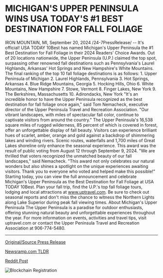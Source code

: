 # MICHIGAN'S UPPER PENINSULA WINS USA TODAY'S #1 BEST DESTINATION FOR FALL FOLIAGE

IRON MOUNTAIN, MI, September 20, 2024 /24-7PressRelease/ -- It's official! USA TODAY 10Best has named Michigan's Upper Peninsula the #1 Best Destination for Fall Foliage in their 2024 Readers' Choice Awards. Out of 20 locations nationwide, the Upper Peninsula (U.P.) claimed the top spot, surpassing other renowned fall destinations such as Pennsylvania's Laurel Highlands, Arkansas' Hot Springs and New Hampshire's White Mountains.  The final ranking of the top 10 fall foliage destinations is as follows: 1. Upper Peninsula of Michigan 2. Laurel Highlands, Pennsylvania 3. Hot Springs, Arkansas 4. Blue Ridge Mountains, Georgia 5. Hocking Hills, Ohio 6. White Mountains, New Hampshire 7. Stowe, Vermont 8. Finger Lakes, New York 9. The Berkshires, Massachusetts 10. Adirondacks, New York  "It's an incredible honor to have the Upper Peninsula recognized as the best destination for fall foliage once again," said Tom Nemacheck, executive director of the Upper Peninsula Travel and Recreation Association. "Our vibrant landscapes, with miles of spectacular fall color, continue to captivate visitors from around the country."  The Upper Peninsula's 16,538 square miles of rugged wilderness, 85 percent of which is covered in forest, offer an unforgettable display of fall beauty. Visitors can experience brilliant hues of scarlet, amber, orange and gold against a backdrop of shimmering lakes and winding rivers. Scenic routes, waterfalls and 1,700 miles of Great Lakes shoreline only enhance the seasonal experience.  This award was the result of public voting from August 12 through September 9, 2024. "We are thrilled that voters recognized the unmatched beauty of our fall landscapes," said Nemacheck. "This award not only celebrates our natural wonders but also shines a spotlight on the unique experiences awaiting visitors. Thank you to everyone who voted and helped make this possible!"  Starting today, you can view the full announcement and celebrate Michigan's Upper Peninsula as the Best Destination for Fall Foliage at USA TODAY 10Best.  Plan your fall trip, find the U.P.'s top fall foliage tours, lodging and local attractions at www.uptravel.com. Be sure to check out seasonal reports and don't miss the chance to witness the Northern Lights along Lake Superior during peak fall viewing times.  About Michigan's Upper Peninsula The Upper Peninsula is a paradise for outdoor enthusiasts, offering stunning natural beauty and unforgettable experiences throughout the year. For more information on events, activities and travel tips, visit uptravel.com or contact the Upper Peninsula Travel and Recreation Association at 906-774-5480. 

---

[Original/Source Press Release](https://www.24-7pressrelease.com/press-release/514503/michigans-upper-peninsula-wins-usa-todays-1-best-destination-for-fall-foliage)
                    

[Newsramp.com TLDR](None) 



[Reddit Post](https://www.reddit.com/r/TravelAndLeisureNews/comments/1fmbqnn/michigans_upper_peninsula_voted_1_fall_foliage/) 



![Blockchain Registration](https://cdn.newsramp.app/24-7PressRelease/qrcode/249/20/markxjmy.webp)